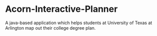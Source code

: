 # Acorn-Interactive-Planner
A java-based application which helps students at University of Texas at Arlington map out their college degree plan.
